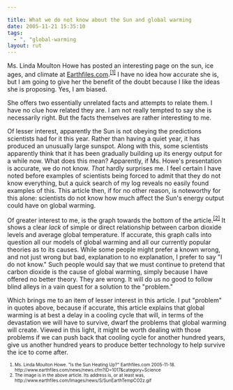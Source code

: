 ```yaml
---

title: What we do not know about the Sun and global warming
date: 2005-11-21 15:35:10
tags:
  - ", "global-warming
layout: rut
---
```


<p>Ms. Linda Moulton Howe has posted an interesting page on the sun, ice ages, and climate at <a href="www.earthfiles.com" title="Earthfiles.com">Earthfiles.com</a>.<sup><a href="http://www.earthfiles.com/news/news.cfm?ID=1017&category=Science" title="Is the Sun Heating Up?" >[1]</a></sup> I have no idea how accurate she is, but I am going to give her the benefit of the doubt because I like the ideas she is proposing.  Yes, I am biased.</p>  <p>She offers two essentially unrelated facts and attempts to relate them.  I have no clue how related they are.  I am not really tempted to say she is necessarily right.  But the facts themselves are rather interesting to me.</p>  <p>Of lesser interest, apparently the Sun is not obeying the predictions scientists had for it this year.  Rather than having a quiet year, it has produced an unusually large sunspot.  Along with this, some scientists apparently think that it has been gradually building up its energy output for a while now.  What does this mean? Apparently, if Ms. Howe's presentation is accurate, we do not know. <em>That</em> hardly surprises me.  I feel certain I have noted before examples of scientists being forced to admit that they do not know everything, but a quick search of my log reveals no easily found examples of this.  This article then, if for no other reason, is noteworthy for this alone: scientists do not know how much affect the Sun's energy output could have on global warming.</p>  <p>Of greater interest to me, is the graph towards the bottom of the article.<sup><a href="http://www.earthfiles.com/Images/news/S/SunEarthTempCO2z.gif" title="Ordovician Period On Earth - 10 Times More CO2 Than Today, But Was A Severe Ice Age">[2]</a></sup> It shows a clear <em>lack</em> of simple or direct relationship between carbon dioxide levels and average global temperature.  If accurate, this graph calls into question all our models of global warming and all our currently popular theories as to its causes.  While some people might prefer a known wrong, and not just wrong but bad, explanation to no explanation, I prefer to say "I do not know."  Such people would say that we must continue to pretend that carbon dioxide is the cause of global warming, simply because I have offered no better theory. They are wrong.  It will do us no good to follow blind alleys in a vain quest for a solution to the "problem."</p>  <p>Which brings me to an item of lesser interest in this article. I put "problem" in quotes above, because if accurate, this article explains that global warming is at best a delay in a cooling cycle that will, in terms of the devastation we will have to survive, dwarf the problems that global warming will create.  Viewed in this light, it might be worth dealing with those problems if we can push back that cooling cycle for another hundred years, give us another hundred years to produce better technology to help survive the ice to come after.</p>  <font size="-2"><ol><li>Ms. Linda Moulton Howe. "Is the Sun Heating Up?" Earthfiles.com 2005-11-18. http://www.earthfiles.com/news/news.cfm?ID=1017&category=Science</li> <li>The image is in the above article.  Its address is, or at least was, http://www.earthfiles.com/Images/news/S/SunEarthTempCO2z.gif  </li></ol></font>

